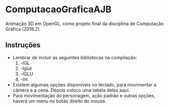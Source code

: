 # ComputacaoGraficaAJB
Animação 3D em OpenGL, como projeto final da disciplina de Computação Gráfica (2018.2).

## Instruções
- Lembrar de incluir as seguintes bibliotecas na compilação:
    1. -lGL
    2. -lglut
    3. -lGLU
    4. -lm
- Existem algumas opções disponíveis no teclado, para movimentar a câmera e a cena. Depois coloco uma tabela deles aqui.
- Para movimentação do personagem, ação padrão e outras opções, haverá um menu no botão direito do mouse.
